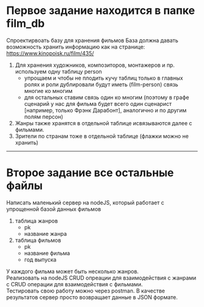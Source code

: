 # Первое задание находится в папке film_db
Спроектирвоать базу для хранения фильмов
База должна давать возможность хранить информацию как на странице: https://www.kinopoisk.ru/film/435/

1. Для хранения художников, композиторов, монтажеров и пр. используем одну таблицу person
      - упрощаем и чтобы не плодить кучу таблиц только в главных ролях и роли дублировали будут иметь (film-person) связь многие ко многим
      - для остальных ставим связь один ко многим (поэтому в графе сценарий у нас для фильма будет всего один сценарист [например, только Фрэнк Дарабонт], аналогично и по другим полям персон)
2. Жанры также хранятся в отдельной таблице исвязываются далее с фильмами.
3. Зрители по странам тоже в отдельной таблице (флажки можно не хранить)

***
# Второе задание все остальные файлы
Написать маленький сервер на nodeJS, который работает с упрощенной базой данных фильмов
1. таблица жанров
      - pk
      - название жанра
2. таблица фильмов
      - pk
      - название фильма
      - год выпуска

У каждого фильма может быть несколько жанров.  
Реализовать на nodeJS CRUD опреации для взаимодействия с жанрами с CRUD операции для взаимодействия с фильмами.  
Тестировать свою работу можно через postman. В качестве результатов сервер просто возвращает данные в JSON формате.
